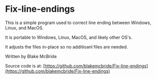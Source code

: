 # Fix-line-endings

This is a simple program used to correct line ending between Windows,
Linux, and MacOS.

It is portable to Windows, Linux, MacOS, and likely other OS's.

It adjusts the files in-place so no additioanl files are needed.

Written by Blake McBride

Source code is at:  [https://github.com/blakemcbride/Fix-line-endings](https://github.com/blakemcbride/Fix-line-endings)

